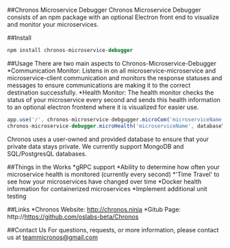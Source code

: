 ##Chronos Microservice Debugger
Chronos Microservice Debugger consists of an npm package with an optional Electron front end to visualize and monitor your microservices.

##Install
```javascript
npm install chronos-microservice-debugger
```

##Usage
There are two main aspects to Chronos-Microservice-Debugger
*Communication Monitor: Listens in on all microservice-microservice and microservice-client communication and monitors the response statuses and messages to ensure communications are making it to the correct destination successfully.
*Health Monitor: The health monitor checks the status of your microservice every second and sends this health information to an optional electron frontend where it is visualized for easier use.


```javascript
app.use('/', chronos-microservice-debgugger.microCom('microserviceName', 'databaseType', 'databaseURL'))
chronos-microservice-debugger.microHealth('microserviceName', databaseType, databaseURL))
```
Chronos uses a user-owned and provided database to ensure that your private data stays private. We currently support MongoDB and SQL/PostgresQL databases.

##Things in the Works
*gRPC support
*Ability to determine how often your microservice health is monitored (currently every second)
*'Time Travel' to see how your microservices have changed over time
*Docker health information for containerized microservices
*Implement additional unit testing

##Links
*Chronos Website: http://chronos.ninja
*Gitub Page: http://https://github.com/oslabs-beta/Chronos

##Contact Us
For questions, requests, or more information, please contact us at teammicronos@gmail.com

